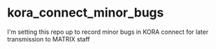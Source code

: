 # kora_connect_minor_bugs
I'm setting this repo up to record minor bugs in KORA connect for later transmission to MATRIX staff
